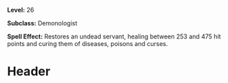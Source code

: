 <!-- TITLE: Spell: Touch Of Health -->
<!-- SUBTITLE:  -->

**Level:** 26

**Subclass:** Demonologist

**Spell Effect:** Restores an undead servant, healing between 253 and 475 hit points and curing them of diseases, poisons and curses.

# Header